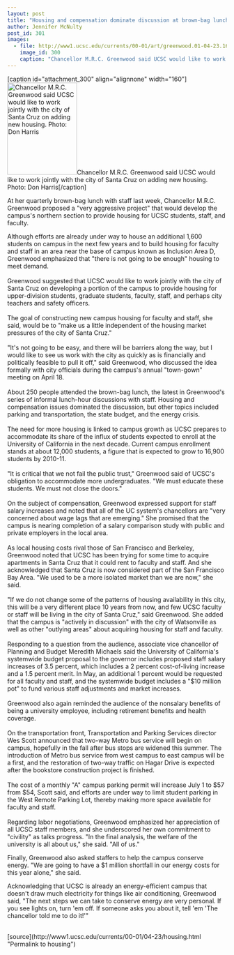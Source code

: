 ```yaml
---
layout: post
title: "Housing and compensation dominate discussion at brown-bag lunch"
author: Jennifer McNulty
post_id: 301
images:
  - file: http://www1.ucsc.edu/currents/00-01/art/greenwood.01-04-23.160.jpg
    image_id: 300
    caption: "Chancellor M.R.C. Greenwood said UCSC would like to work jointly with the city of Santa Cruz on adding new housing. Photo: Don Harris"
---
```


[caption id="attachment_300" align="alignnone" width="160"]<a href="http://localhost/mysite/wp-content/uploads/2001/04/greenwood.01-04-23.160.jpg"><img class="size-full wp-image-300" src="http://localhost/mysite/wp-content/uploads/2001/04/greenwood.01-04-23.160.jpg" alt="Chancellor M.R.C. Greenwood said UCSC would like to work jointly with the city of Santa Cruz on adding new housing. Photo: Don Harris" width="160" height="211" /></a>Chancellor M.R.C. Greenwood said UCSC would like to work jointly with the city of Santa Cruz on adding new housing. Photo: Don Harris[/caption]
<p>
  At her quarterly brown-bag lunch with staff last week, Chancellor M.R.C. Greenwood proposed a "very aggressive project" that would develop the campus's northern section to provide housing for UCSC students, staff, and faculty.
</p>Although efforts are already under way to house an additional 1,600 students on campus in the next few years and to build housing for faculty and staff in an area near the base of campus known as Inclusion Area D, Greenwood emphasized that "there is not going to be enough" housing to meet demand.<br>
<br>
Greenwood suggested that UCSC would like to work jointly with the city of Santa Cruz on developing a portion of the campus to provide housing for upper-division students, graduate students, faculty, staff, and perhaps city teachers and safety officers.<br>
<br>
The goal of constructing new campus housing for faculty and staff, she said, would be to "make us a little independent of the housing market pressures of the city of Santa Cruz."<br>
<br>
"It's not going to be easy, and there will be barriers along the way, but I would like to see us work with the city as quickly as is financially and politically feasible to pull it off," said Greenwood, who discussed the idea formally with city officials during the campus's annual "town-gown" meeting on April 18.<br>
<br>
About 250 people attended the brown-bag lunch, the latest in Greenwood's series of informal lunch-hour discussions with staff. Housing and compensation issues dominated the discussion, but other topics included parking and transportation, the state budget, and the energy crisis.<br>
<br>
The need for more housing is linked to campus growth as UCSC prepares to accommodate its share of the influx of students expected to enroll at the University of California in the next decade. Current campus enrollment stands at about 12,000 students, a figure that is expected to grow to 16,900 students by 2010-11.<br>
<br>
"It is critical that we not fail the public trust," Greenwood said of UCSC's obligation to accommodate more undergraduates. "We must educate these students. We must not close the doors."<br>
<br>
On the subject of compensation, Greenwood expressed support for staff salary increases and noted that all of the UC system's chancellors are "very concerned about wage lags that are emerging." She promised that the campus is nearing completion of a salary comparison study with public and private employers in the local area.<br>
<br>
As local housing costs rival those of San Francisco and Berkeley, Greenwood noted that UCSC has been trying for some time to acquire apartments in Santa Cruz that it could rent to faculty and staff. And she acknowledged that Santa Cruz is now considered part of the San Francisco Bay Area. "We used to be a more isolated market than we are now," she said.<br>
<br>
"If we do not change some of the patterns of housing availability in this city, this will be a very different place 10 years from now, and few UCSC faculty or staff will be living in the city of Santa Cruz," said Greenwood. She added that the campus is "actively in discussion" with the city of Watsonville as well as other "outlying areas" about acquiring housing for staff and faculty.<br>
<br>
Responding to a question from the audience, associate vice chancellor of Planning and Budget Meredith Michaels said the University of California's systemwide budget proposal to the governor includes proposed staff salary increases of 3.5 percent, which includes a 2 percent cost-of-living increase and a 1.5 percent merit. In May, an additional 1 percent would be requested for all faculty and staff, and the systemwide budget includes a "$10 million pot" to fund various staff adjustments and market increases.<br>
<br>
Greenwood also again reminded the audience of the nonsalary benefits of being a university employee, including retirement benefits and health coverage.<br>
<br>
On the transportation front, Transportation and Parking Services director Wes Scott announced that two-way Metro bus service will begin on campus, hopefully in the fall after bus stops are widened this summer. The introduction of Metro bus service from west campus to east campus will be a first, and the restoration of two-way traffic on Hagar Drive is expected after the bookstore construction project is finished.<br>
<br>
The cost of a monthly "A" campus parking permit will increase July 1 to $57 from $54, Scott said, and efforts are under way to limit student parking in the West Remote Parking Lot, thereby making more space available for faculty and staff.<br>
<br>
Regarding labor negotiations, Greenwood emphasized her appreciation of all UCSC staff members, and she underscored her own commitment to "civility" as talks progress. "In the final analysis, the welfare of the university is all about us," she said. "All of us."
<p>
  Finally, Greenwood also asked staffers to help the campus conserve energy. "We are going to have a $1 million shortfall in our energy costs for this year alone," she said.
</p>
<p>
  Acknowledging that UCSC is already an energy-efficient campus that doesn't draw much electricity for things like air conditioning, Greenwood said, "The next steps we can take to conserve energy are very personal. If you see lights on, turn 'em off. If someone asks you about it, tell 'em 'The chancellor told me to do it!'"<br>
  <br>

</p>
[source](http://www1.ucsc.edu/currents/00-01/04-23/housing.html "Permalink to housing")
